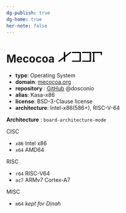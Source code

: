 ```yaml
---
dg-publish: true
dg-home: true
her-note: false
---
```


# Mecocoa ![LOGO](./rsource/logo/MCCA20240501.png) 

- **type**: Operating System
- **domain**: [mecocoa.org](http://mecocoa.org/) 
- **repository** : [GitHub](https://github.com/dosconio/mecocoa)  @dosconio
- **alias**: Kasa-x86
- **license**: BSD-3-Clause license
- **architecture**: Intel-x86(586+), RISC-V-64


**Architecture** : `board-architecture-mode`

CISC
- `x86` Intel x86
- `x64` AMD64

RISC
- `r64` RISC-V64
- `ac7` ARMv7 Cortex-A7

MISC
- `m64` *kept for Dinah* 

